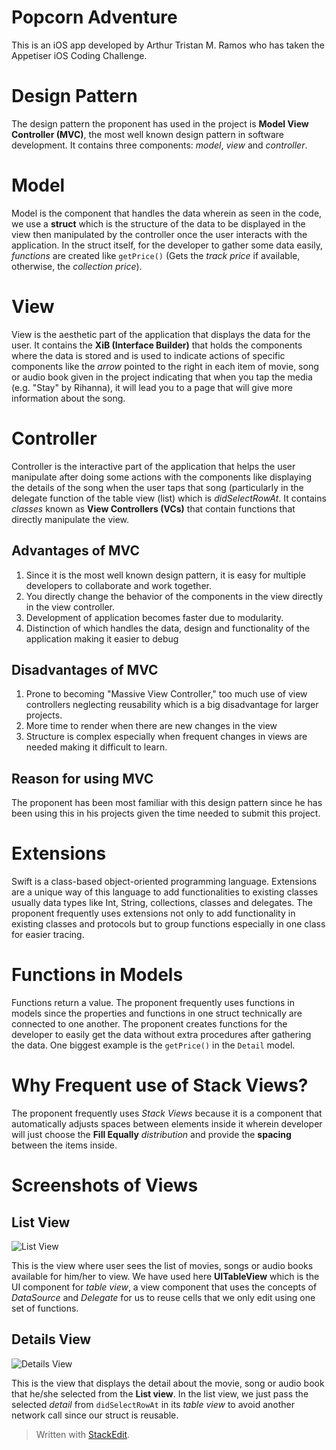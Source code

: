 # Popcorn Adventure
This is an iOS app developed by Arthur Tristan M. Ramos who has taken the Appetiser iOS Coding Challenge.

# Design Pattern
The design pattern the proponent has used in the project is **Model View Controller (MVC)**, the most well known design pattern in software development. It contains three components: *model*, *view* and *controller*.

# Model
Model is the component that handles the data wherein as seen in the code, we use a **struct** which is the structure of the data to be displayed in the view then manipulated by the controller once the user interacts with the application. In the struct itself, for the developer to gather some data easily, *functions* are created like `getPrice()` (Gets the *track price* if available, otherwise, the *collection price*).

# View
View is the aesthetic part of the application that displays the data for the user. It contains the **XiB (Interface Builder)** that holds the components where the data is stored and is used to indicate actions of specific components like the *arrow* pointed to the right in each item of movie, song or audio book given in the project indicating that when you tap the media (e.g. "Stay" by Rihanna), it will lead you to a page that will give more information about the song.

# Controller
Controller is the interactive part of the application that helps the user manipulate after doing some actions with the components like displaying the details of the song when the user taps that song (particularly in the delegate function of the table view (list) which is *didSelectRowAt*. It contains *classes* known as **View Controllers (VCs)** that contain functions that directly manipulate the view.

## Advantages of MVC

 1. Since it is the most well known design pattern, it is easy for multiple developers to collaborate and work together.
 2. You directly change the behavior of the components in the view directly in the view controller.
 3. Development of application becomes faster due to modularity.
 4. Distinction of which handles the data, design and functionality of the application making it easier to debug

## Disadvantages of MVC

 1. Prone to becoming "Massive View Controller," too much use of view controllers neglecting reusability which is a big disadvantage for larger projects.
 2. More time to render when there are new changes in the view
 3. Structure is complex especially when frequent changes in views are needed making it difficult to learn.

## Reason for using MVC
The proponent has been most familiar with this design pattern since he has been using this in his projects given the time needed to submit this project.

# Extensions
Swift is a class-based object-oriented programming language. Extensions are a unique way of this language to add functionalities to existing classes usually data types like Int, String, collections, classes and delegates. 
The proponent frequently uses extensions not only to add functionality in existing classes and protocols but to group functions especially in one class for easier tracing.

# Functions in Models
Functions return a value. The proponent frequently uses functions in models since the properties and functions in one struct technically are connected to one another. The proponent creates functions for the developer to easily get the data without extra procedures after gathering the data. One biggest example is the `getPrice()` in the 	`Detail` model.

# Why Frequent use of Stack Views?
The proponent frequently uses *Stack Views* because it is a component that automatically adjusts spaces between elements inside it wherein developer will just choose the **Fill Equally** *distribution* and provide the **spacing** between the items inside.

# Screenshots of Views

## List View
![List View](https://github.com/dev-arthur-g20r/popcorn-adventure/blob/main/Screenshots/List%20View.png)

This is the view where user sees the list of movies, songs or audio books available for him/her to view. We have used here **UITableView** which is the UI component for *table view*, a view component that uses the concepts of *DataSource* and *Delegate* for us to reuse cells that we only edit using one set of functions. 

## Details View
![Details View](https://github.com/dev-arthur-g20r/popcorn-adventure/blob/main/Screenshots/Detail%20View.png)

This is the view that displays the detail about the movie, song or audio book that he/she selected from the **List view**. In the list view, we just pass the selected *detail* from `didSelectRowAt` in its *table view* to avoid another network call since our struct is reusable.


	

> Written with [StackEdit](https://stackedit.io/).
